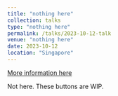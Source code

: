 ```yaml
---
title: "nothing here"
collection: talks
type: "nothing here"
permalink: /talks/2023-10-12-talk
venue: "nothing here"
date: 2023-10-12
location: "Singapore"
---
```


[More information here](http://exampleurl.com)

Not here. These buttons are WIP.
